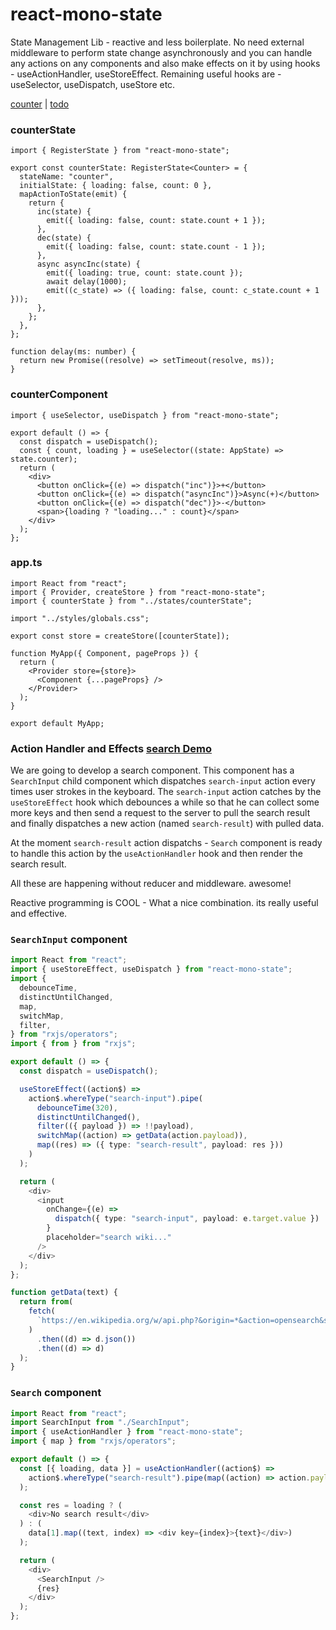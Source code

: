# react-mono-state

State Management Lib - reactive and less boilerplate. No need external middleware to perform state change asynchronously and you can handle any actions on any components and also make effects on it by using hooks - useActionHandler, useStoreEffect. Remaining useful hooks are - useSelector, useDispatch, useStore etc.

[counter](https://stackblitz.com/edit/react-mono-state?file=index.tsx) | [todo](https://stackblitz.com/edit/react-todo-mono?file=index.tsx)

### counterState

```tsx
import { RegisterState } from "react-mono-state";

export const counterState: RegisterState<Counter> = {
  stateName: "counter",
  initialState: { loading: false, count: 0 },
  mapActionToState(emit) {
    return {
      inc(state) {
        emit({ loading: false, count: state.count + 1 });
      },
      dec(state) {
        emit({ loading: false, count: state.count - 1 });
      },
      async asyncInc(state) {
        emit({ loading: true, count: state.count });
        await delay(1000);
        emit((c_state) => ({ loading: false, count: c_state.count + 1 }));
      },
    };
  },
};

function delay(ms: number) {
  return new Promise((resolve) => setTimeout(resolve, ms));
}
```

### counterComponent

```tsx
import { useSelector, useDispatch } from "react-mono-state";

export default () => {
  const dispatch = useDispatch();
  const { count, loading } = useSelector((state: AppState) => state.counter);
  return (
    <div>
      <button onClick={(e) => dispatch("inc")}>+</button>
      <button onClick={(e) => dispatch("asyncInc")}>Async(+)</button>
      <button onClick={(e) => dispatch("dec")}>-</button>
      <span>{loading ? "loading..." : count}</span>
    </div>
  );
};
```

### app.ts

```tsx
import React from "react";
import { Provider, createStore } from "react-mono-state";
import { counterState } from "../states/counterState";

import "../styles/globals.css";

export const store = createStore([counterState]);

function MyApp({ Component, pageProps }) {
  return (
    <Provider store={store}>
      <Component {...pageProps} />
    </Provider>
  );
}

export default MyApp;
```

### Action Handler and Effects [search Demo](https://stackblitz.com/edit/react-mono-search?file=Search.tsx)

We are going to develop a search component. This component has a `SearchInput` child component which dispatches `search-input` action every times user strokes in the keyboard. The `search-input` action catches by the `useStoreEffect` hook which debounces a while so that he can collect some more keys and then send a request to the server to pull the search result and finally dispatches a new action (named `search-result`) with pulled data.

At the moment `search-result` action dispatchs - `Search` component is ready to handle this action by the `useActionHandler` hook and then render the search result.

All these are happening without reducer and middleware. awesome!

Reactive programming is COOL - What a nice combination. its really useful and effective.

### `SearchInput` component

```ts
import React from "react";
import { useStoreEffect, useDispatch } from "react-mono-state";
import {
  debounceTime,
  distinctUntilChanged,
  map,
  switchMap,
  filter,
} from "rxjs/operators";
import { from } from "rxjs";

export default () => {
  const dispatch = useDispatch();

  useStoreEffect((action$) =>
    action$.whereType("search-input").pipe(
      debounceTime(320),
      distinctUntilChanged(),
      filter(({ payload }) => !!payload),
      switchMap((action) => getData(action.payload)),
      map((res) => ({ type: "search-result", payload: res }))
    )
  );

  return (
    <div>
      <input
        onChange={(e) =>
          dispatch({ type: "search-input", payload: e.target.value })
        }
        placeholder="search wiki..."
      />
    </div>
  );
};

function getData(text) {
  return from(
    fetch(
      `https://en.wikipedia.org/w/api.php?&origin=*&action=opensearch&search=${text}&limit=5`
    )
      .then((d) => d.json())
      .then((d) => d)
  );
}
```

### `Search` component

```ts
import React from "react";
import SearchInput from "./SearchInput";
import { useActionHandler } from "react-mono-state";
import { map } from "rxjs/operators";

export default () => {
  const [{ loading, data }] = useActionHandler((action$) =>
    action$.whereType("search-result").pipe(map((action) => action.payload))
  );

  const res = loading ? (
    <div>No search result</div>
  ) : (
    data[1].map((text, index) => <div key={index}>{text}</div>)
  );

  return (
    <div>
      <SearchInput />
      {res}
    </div>
  );
};
```
